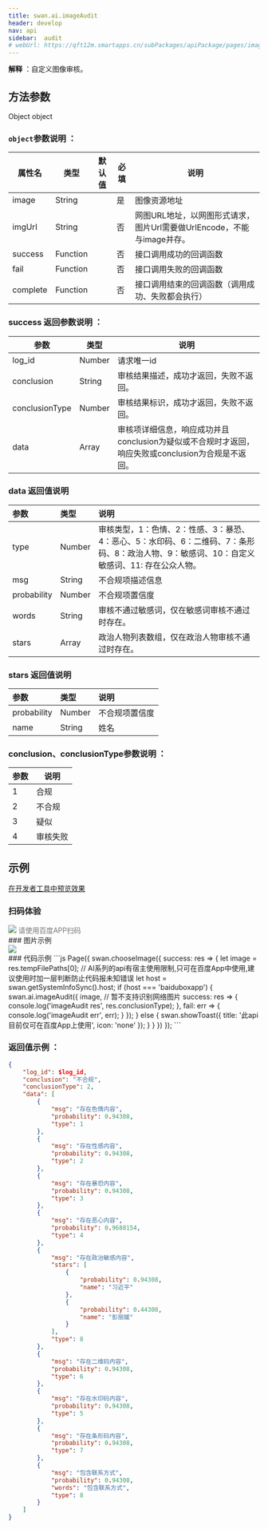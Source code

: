 ```yaml
---
title: swan.ai.imageAudit
header: develop
nav: api
sidebar:  audit
# webUrl: https://qft12m.smartapps.cn/subPackages/apiPackage/pages/imageAudit/imageAudit
---
```

 

**解释** ：自定义图像审核。

 

## 方法参数 
Object object

### `object`参数说明 ：

|属性名 |类型  |默认值 |必填 | 说明|
|---- | ---- | ---- | ----|----|
|image|	String| |是| 图像资源地址|
|imgUrl|String|	 |否|网图URL地址，以网图形式请求，图片Url需要做UrlEncode，不能与image并存。|
|success |Function   |     |否  |   接口调用成功的回调函数|
|fail |   Function|        |  否  |   接口调用失败的回调函数|
|complete  |  Function  |  |  否|   接口调用结束的回调函数（调用成功、失败都会执行）|

### success 返回参数说明 ：

|参数 | 类型 | 	说明  |
|---- | ---- | ---- |
|log_id|	Number|		请求唯一id|
|conclusion|	String|	审核结果描述，成功才返回，失败不返回。|
|conclusionType|	Number|	审核结果标识，成功才返回，失败不返回。|
|data|	Array|		审核项详细信息，响应成功并且conclusion为疑似或不合规时才返回，响应失败或conclusion为合规是不返回。|

### data 返回值说明 

|参数 | 类型 | 说明  |
|:---- |:---- |:---- |
|type|	Number|		审核类型，1：色情、2：性感、3：暴恐、4：恶心、5：水印码、6：二维码、7：条形码、8：政治人物、9：敏感词、10：自定义敏感词、11: 存在公众人物。|
|msg|	String|	不合规项描述信息|
|probability|	Number|	不合规项置信度|
|words|	String|		审核不通过敏感词，仅在敏感词审核不通过时存在。|
|stars|	Array|	政治人物列表数组，仅在政治人物审核不通过时存在。|

### stars 返回值说明 

|参数 | 类型 | 说明  |
|:---- |:---- |:---- |
|probability|	Number|	不合规项置信度|
| name |	String|	姓名|

### conclusion、conclusionType参数说明 ：

|参数 |说明  |
|---- | ---- |
|1 | 合规 |
|2 | 不合规 |
|3 | 疑似 |
|4 | 审核失败 |

## 示例
<a href="swanide://fragment/dad4ef8a2b7b08c8219fd3f68493d2531581328967355" title="在开发者工具中预览效果" target="_self">在开发者工具中预览效果</a>

### 扫码体验

<div class='scan-code-container'>
    <img src="https://b.bdstatic.com/miniapp/assets/images/doc_demo/imageAudit.png" class="demo-qrcode-image" />
    <font color=#777 12px>请使用百度APP扫码</font>
</div>
### 图片示例 
<div class="m-doc-custom-examples">
    <div class="m-doc-custom-examples-correct">
        <img src="https://b.bdstatic.com/miniapp/images/imageAudit.gif">
    </div>
    <div class="m-doc-custom-examples-correct">
        <img src=" ">
    </div>
    <div class="m-doc-custom-examples-correct">
        <img src=" ">
    </div>     
</div>
### 代码示例 
```js
Page({
    swan.chooseImage({
        success: res => {
            let image = res.tempFilePaths[0];
            // AI系列的api有宿主使用限制,只可在百度App中使用,建议使用时加一层判断防止代码报未知错误
            let host = swan.getSystemInfoSync().host;
            if (host === 'baiduboxapp') {
                swan.ai.imageAudit({
                    image, // 暂不支持识别网络图片
                    success: res => {
                        console.log('imageAudit res', res.conclusionType);
                    },
                    fail: err => {
                        console.log('imageAudit err', err); 
                    }
                });
            }
            else {
                swan.showToast({
                    title: '此api目前仅可在百度App上使用',
                    icon: 'none'
                });
            }
        }
    })
});
```

### 返回值示例 ：
```json
{
    "log_id": $log_id,
    "conclusion": "不合规",
    "conclusionType": 2,
    "data": [
        {
            "msg": "存在色情内容",
            "probability": 0.94308,
            "type": 1
        },
        {
            "msg": "存在性感内容",
            "probability": 0.94308,
            "type": 2
        },
        {
            "msg": "存在暴恐内容",
            "probability": 0.94308,
            "type": 3
        },
        {
            "msg": "存在恶心内容",
            "probability": 0.9688154,
            "type": 4
        },
        {
            "msg": "存在政治敏感内容",
            "stars": [
                {
                    "probability": 0.94308,
                    "name": "习近平"
                },
                {
                    "probability": 0.44308,
                    "name": "彭丽媛"
                }
            ],
            "type": 8
        },
        {
            "msg": "存在二维码内容",
            "probability": 0.94308,
            "type": 6
        },
        {
            "msg": "存在水印码内容",
            "probability": 0.94308,
            "type": 5
        },
        {
            "msg": "存在条形码内容",
            "probability": 0.94308,
            "type": 7
        },
        {
            "msg": "包含联系方式",
            "probability": 0.94308,
            "words": "包含联系方式",
            "type": 8
        }
    ]
}
```

